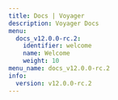 ```yaml
---
title: Docs | Voyager
description: Voyager Docs
menu:
  docs_v12.0.0-rc.2:
    identifier: welcome
    name: Welcome
    weight: 10
menu_name: docs_v12.0.0-rc.2
info:
  version: v12.0.0-rc.2
---
```


